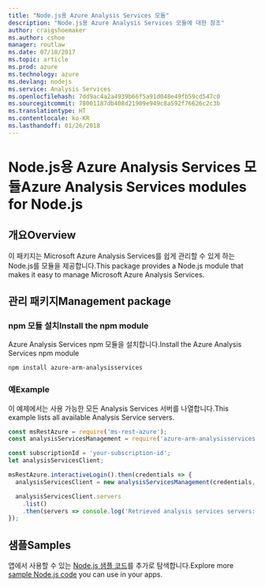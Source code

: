 ```yaml
---
title: "Node.js용 Azure Analysis Services 모듈"
description: "Node.js용 Azure Analysis Services 모듈에 대한 참조"
author: craigshoemaker
ms.author: cshoe
manager: routlaw
ms.date: 07/18/2017
ms.topic: article
ms.prod: azure
ms.technology: azure
ms.devlang: nodejs
ms.service: Analysis Services
ms.openlocfilehash: 7dd9ac4a2a4939b66f5a91d048e49fb59cd547c0
ms.sourcegitcommit: 78001187db408d21909e949c8a592f76626c2c3b
ms.translationtype: HT
ms.contentlocale: ko-KR
ms.lasthandoff: 01/26/2018
---
```

# <a name="azure-analysis-services-modules-for-nodejs"></a><span data-ttu-id="05ec0-103">Node.js용 Azure Analysis Services 모듈</span><span class="sxs-lookup"><span data-stu-id="05ec0-103">Azure Analysis Services modules for Node.js</span></span>

## <a name="overview"></a><span data-ttu-id="05ec0-104">개요</span><span class="sxs-lookup"><span data-stu-id="05ec0-104">Overview</span></span>
<span data-ttu-id="05ec0-105">이 패키지는 Microsoft Azure Analysis Services를 쉽게 관리할 수 있게 하는 Node.js를 모듈을 제공합니다.</span><span class="sxs-lookup"><span data-stu-id="05ec0-105">This package provides a Node.js module that makes it easy to manage Microsoft Azure Analysis Services.</span></span>

## <a name="management-package"></a><span data-ttu-id="05ec0-106">관리 패키지</span><span class="sxs-lookup"><span data-stu-id="05ec0-106">Management package</span></span>

### <a name="install-the-npm-module"></a><span data-ttu-id="05ec0-107">npm 모듈 설치</span><span class="sxs-lookup"><span data-stu-id="05ec0-107">Install the npm module</span></span>

<span data-ttu-id="05ec0-108">Azure Analysis Services npm 모듈을 설치합니다.</span><span class="sxs-lookup"><span data-stu-id="05ec0-108">Install the Azure Analysis Services npm module</span></span>

```bash
npm install azure-arm-analysisservices
```

### <a name="example"></a><span data-ttu-id="05ec0-109">예</span><span class="sxs-lookup"><span data-stu-id="05ec0-109">Example</span></span>

<span data-ttu-id="05ec0-110">이 예제에서는 사용 가능한 모든 Analysis Services 서버를 나열합니다.</span><span class="sxs-lookup"><span data-stu-id="05ec0-110">This example lists all available Analysis Service servers.</span></span>

```javascript
const msRestAzure = require('ms-rest-azure');
const analysisServicesManagement = require('azure-arm-analysisservices');

const subscriptionId = 'your-subscription-id';
let analysisServicesClient;

msRestAzure.interactiveLogin().then(credentials => {
  analysisServicesClient = new analysisServicesManagement(credentials, subscriptionId);

  analysisServicesClient.servers
    .list()
    .then(servers => console.log('Retrieved analysis services servers: ', servers));
});
```

## <a name="samples"></a><span data-ttu-id="05ec0-111">샘플</span><span class="sxs-lookup"><span data-stu-id="05ec0-111">Samples</span></span>

<span data-ttu-id="05ec0-112">앱에서 사용할 수 있는 [Node.js 샘플 코드](https://azure.microsoft.com/resources/samples/?platform=nodejs)를 추가로 탐색합니다.</span><span class="sxs-lookup"><span data-stu-id="05ec0-112">Explore more [sample Node.js code](https://azure.microsoft.com/resources/samples/?platform=nodejs) you can use in your apps.</span></span>
